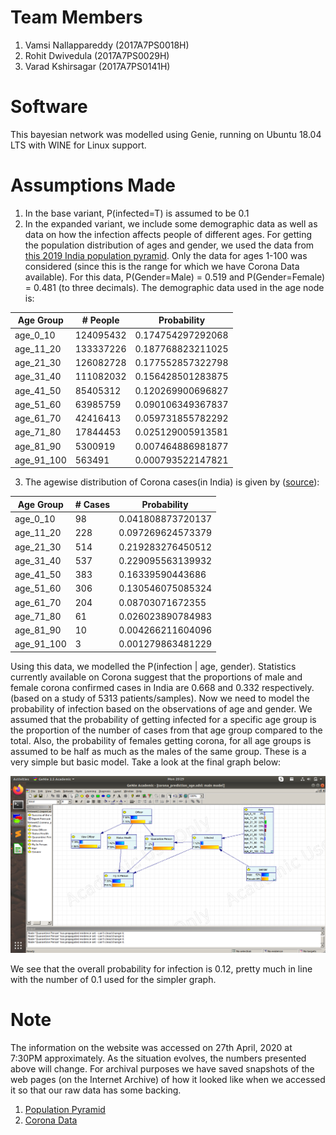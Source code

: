 # Team Members
1. Vamsi Nallappareddy (2017A7PS0018H)
2. Rohit Dwivedula (2017A7PS0029H)
3. Varad Kshirsagar (2017A7PS0141H)

# Software 

This bayesian network was modelled using Genie, running on Ubuntu 18.04 LTS with WINE for Linux support. 

# Assumptions Made
1. In the base variant, P(infected=T) is assumed to be 0.1
2. In the expanded variant, we include some demographic data as well as data on how the infection affects people of different ages. For getting the population distribution of ages and gender, we used the data from [this 2019 India population pyramid](https://www.populationpyramid.net/india/2019/). Only the data for ages 1-100 was considered (since this is the range for which we have Corona Data available). For this data, P(Gender=Male) = 0.519 and P(Gender=Female) = 0.481 (to three decimals). The demographic data used in the age node is:

| Age Group  | # People  | Probability       |
| ---------- | --------- | ----------------- |
| age_0_10   | 124095432 | 0.174754297292068 |
| age_11_20  | 133337226 | 0.187768823211025 |
| age_21_30  | 126082728 | 0.177552857322798 |
| age_31_40  | 111082032 | 0.156428501283875 |
| age_41_50  | 85405312  | 0.120269900696827 |
| age_51_60  | 63985759  | 0.090106349367837 |
| age_61_70  | 42416413  | 0.059731855782292 |
| age_71_80  | 17844453  | 0.025129005913581 |
| age_81_90  | 5300919   | 0.007464886981877 |
| age_91_100 | 563491    | 0.000793522147821 |

3. The agewise distribution of Corona cases(in India) is given by ([source](https://www.covid19india.org/deepdive)):

| Age Group  | # Cases | Probability       |
| ---------- | ------- | ----------------- |
| age_0_10   | 98      | 0.041808873720137 |
| age_11_20  | 228     | 0.097269624573379 |
| age_21_30  | 514     | 0.219283276450512 |
| age_31_40  | 537     | 0.229095563139932 |
| age_41_50  | 383     | 0.16339590443686  |
| age_51_60  | 306     | 0.130546075085324 |
| age_61_70  | 204     | 0.08703071672355  |
| age_71_80  | 61      | 0.026023890784983 |
| age_81_90  | 10      | 0.004266211604096 |
| age_91_100 | 3       | 0.001279863481229 |

Using this data, we modelled the P(infection | age, gender). Statistics currently available on Corona suggest that the proportions of male and female corona confirmed cases in India are 0.668 and 0.332 respectively. (based on a study of 5313 patients/samples). Now we need to model the probability of infection based on the observations of age and gender. We assumed that the probability of getting infected for a specific age group is the proportion of the number of cases from that age group compared to the total. Also, the probability of females getting corona, for all age groups is assumed to be half as much as the males of the same group. These is a very simple but basic model. Take a look at the final graph below:

![Bayesian Network With Age](final_graph.png)

We see that the overall probability for infection is 0.12, pretty much in line with the number of 0.1 used for the simpler graph.  

# Note

The information on the website was accessed on 27th April, 2020 at 7:30PM approximately. As the situation evolves, the numbers presented above will change. For archival purposes we have saved snapshots of the web pages (on the Internet Archive) of how it looked like when we accessed it so that our raw data has some backing.

1. [Population Pyramid](http://web.archive.org/web/20200427142447/https://www.populationpyramid.net/india/2019/)
2. [Corona Data](http://web.archive.org/web/20200427142759/https://www.covid19india.org/deepdive)